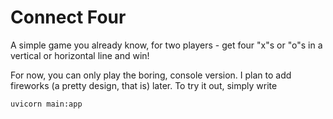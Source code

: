 # Connect Four

A simple game you already know, for two players - get four 
"x"s or "o"s in a vertical or horizontal line and win!

For now, you can only play the boring, console version. I plan to add 
fireworks (a pretty design, that is) later. To try it out, simply write
```commandline
uvicorn main:app
```
